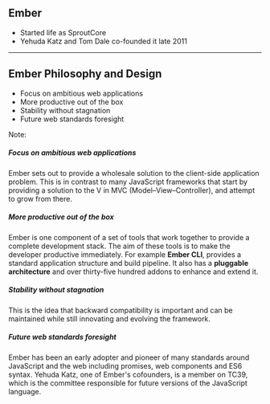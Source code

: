 ## Ember

- Started life as SproutCore
- Yehuda Katz and Tom Dale co-founded it late 2011

----

## Ember Philosophy and Design

- Focus on ambitious web applications
- More productive out of the box
- Stability without stagnation
- Future web standards foresight



Note:
##### Focus on ambitious web applications
Ember sets out to provide a wholesale solution to the client-side application problem. This is in 
contrast to many JavaScript frameworks that start by providing a solution to the V in MVC 
(Model–View–Controller), and attempt to grow from there.

##### More productive out of the box
Ember is one component of a set of tools that work together to provide a complete development stack. 
The aim of these tools is to make the developer productive immediately. For example **Ember CLI**, 
provides a standard application structure and build pipeline. It also has a **pluggable architecture** 
and over thirty-five hundred addons to enhance and extend it.

##### Stability without stagnation
This is the idea that backward compatibility is important and can be maintained while still innovating 
and evolving the framework.

##### Future web standards foresight
Ember has been an early adopter and pioneer of many standards around JavaScript and the web 
including promises, web components and ES6 syntax. Yehuda Katz, one of Ember's cofounders, 
is a member on TC39, which is the committee responsible for future versions of the JavaScript language.